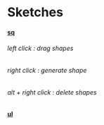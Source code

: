 # Sketches

#### [sq](https://ngc6720.github.io/croquis/sq/)
###### left click : drag shapes
###### right click : generate shape
###### alt + right click : delete shapes
#### [ul](https://ngc6720.github.io/croquis/ul/)
